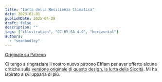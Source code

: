 ```yaml
---
title: "Iurta della Resilienza Climatica"
date: 2023-02-01
publishDate: 2025-04-28
draft: false
description: ""
tags: ["illustration", "CC BY-SA 4.0", "horizontal"]
authors:
  - "seanbodley"
---
```


[Originale su Patreon](https://www.patreon.com/posts/climate-yurt-36972796)

Ci tengo a ringraziare il nostro nuovo patrono Efflam per aver offerto alcune critiche sulla [versione originale di questo design, la Iurta della Siccità](https://www.patreon.com/posts/35331381). Mi ha ispirato a svilupparla di più.
